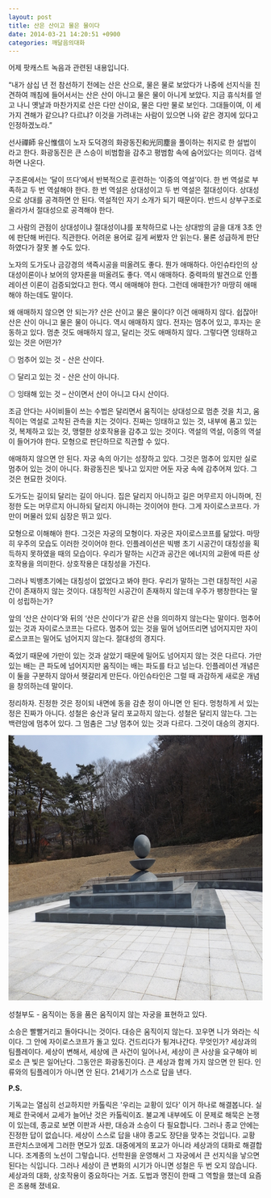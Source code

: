 ```yaml
---
layout: post
title: 산은 산이고 물은 물이다
date: 2014-03-21 14:20:51 +0900
categories: 깨달음의대화
---
```

어제 팟캐스트 녹음과 관련된 내용입니다.

  


“내가 삼십 년 전 참선하기 전에는 산은 산으로, 물은 물로 보았다가 나중에 선지식을 친견하여 깨침에 들어서서는 산은 산이 아니고 물은 물이 아니게 보았다. 지금 휴식처를 얻고 나니 옛날과 마찬가지로 산은 다만 산이요, 물은 다만 물로 보인다. 그대들이여, 이 세 가지 견해가 같으냐? 다르냐? 이것을 가려내는 사람이 있으면 나와 같은 경지에 있다고 인정하겠노라.” 

  


선사禪師 유신惟信이 노자 도덕경의 화광동진和光同塵을 풀이하는 취지로 한 설법이라고 한다. 화광동진은 큰 스승이 비범함을 감추고 평범함 속에 숨어있다는 의미다. 검색하면 나온다. 

  


구조론에서는 ‘달이 뜨다’에서 반복적으로 훈련하는 ‘이중의 역설’이다. 한 번 역설로 부족하고 두 번 역설해야 한다. 한 번 역설은 상대성이고 두 번 역설은 절대성이다. 상대성으로 상대를 공격하면 안 된다. 역설적인 자기 소개가 되기 때문이다. 반드시 상부구조로 올라가서 절대성으로 공격해야 한다. 

  


그 사람의 관점이 상대성이냐 절대성이냐를 포착하므로 나는 상대방의 글을 대개 3초 안에 판단해 버린다. 직관한다. 어려운 용어로 길게 써봤자 안 읽는다. 물론 성급하게 판단하였다가 잘못 볼 수도 있다. 

  


노자의 도가도나 금강경의 색즉시공을 떠올려도 좋다. 뭔가 애매하다. 아인슈타인의 상대성이론이나 보어의 양자론을 떠올려도 좋다. 역시 애매하다. 중력파의 발견으로 인플레이션 이론이 검증되었다고 한다. 역시 애매해야 한다. 그런데 애매한가? 마땅히 애매해야 하는데도 말이다. 

  


왜 애매하지 않으면 안 되는가? 산은 산이고 물은 물이다? 이건 애매하지 않다. 쉽잖아! 산은 산이 아니고 물은 물이 아니다. 역시 애매하지 않다. 전자는 멈추어 있고, 후자는 운동하고 있다. 멈춘 것도 애매하지 않고, 달리는 것도 애매하지 않다. 그렇다면 잉태하고 있는 것은 어떤가? 

  


◎ 멈추어 있는 것 - 산은 산이다.  
      
◎ 달리고 있는 것 - 산은 산이 아니다.   
      
◎ 잉태해 있는 것 – 산이면서 산이 아니고 다시 산이다. 

  


조금 안다는 사이비들이 쓰는 수법은 달리면서 움직이는 상대성으로 멈춘 것을 치고, 움직이는 역설로 고착된 관측을 치는 것이다. 진짜는 잉태하고 있는 것, 내부에 품고 있는 것, 복제하고 있는 것, 맹렬한 상호작용을 감추고 있는 것이다. 역설의 역설, 이중의 역설이 들어가야 한다. 모형으로 판단하므로 직관할 수 있다. 

  


애매하지 않으면 안 된다. 자궁 속의 아기는 성장하고 있다. 그것은 멈추어 있지만 실로 멈추어 있는 것이 아니다. 화광동진은 빛나고 있지만 어둔 자궁 속에 감추어져 있다. 그것은 현묘한 것이다. 

  


도가도는 길이되 달리는 길이 아니다. 집은 달리지 아니하고 길은 머무르지 아니하며, 진정한 도는 머무르지 아니하되 달리지 아니하는 것이어야 한다. 그게 자이로스코프다. 가만이 머물러 있되 심장은 뛰고 있다. 

  


모형으로 이해해야 한다. 그것은 자궁의 모형이다. 자궁은 자이로스코프를 닮았다. 마땅히 우주의 모습도 이러한 것이어야 한다. 인플레이션은 빅뱅 초기 시공간이 대칭성을 획득하지 못하였을 때의 모습이다. 우리가 말하는 시간과 공간은 에너지의 교환에 따른 상호작용을 의미한다. 상호작용은 대칭성을 가진다. 

  


그러나 빅뱅초기에는 대칭성이 없었다고 봐야 한다. 우리가 말하는 그런 대칭적인 시공간이 존재하지 않는 것이다. 대칭적인 시공간이 존재하지 않는데 우주가 팽창한다는 말이 성립하는가? 

  


앞의 ‘산은 산이다’와 뒤의 ‘산은 산이다’가 같은 산을 의미하지 않는다는 말이다. 멈추어 있는 것과 자이로스코프는 다르다. 멈추어 있는 것을 밀어 넘어뜨리면 넘어지지만 자이로스코프는 밀어도 넘어지지 않는다. 절대성의 경지다. 

  


죽었기 때문에 가만이 있는 것과 살았기 때문에 밀어도 넘어지지 않는 것은 다르다. 가만있는 배는 큰 파도에 넘어지지만 움직이는 배는 파도를 타고 넘는다. 인플레이션 개념은 이 둘을 구분하지 않아서 헷갈리게 만든다. 아인슈타인은 그럴 때 과감하게 새로운 개념을 창의하는데 말이다. 

  


정리하자. 진정한 것은 정이되 내면에 동을 감춘 정이 아니면 안 된다. 멍청하게 서 있는 정은 진짜가 아니다. 성철은 숭산과 달리 포교하지 않는다. 성철은 달리지 않는다. 그는 백련암에 멈추어 있다. 그 멈춤은 그냥 멈추어 있는 것과 다르다. 그것이 대승의 경지다. 

  



<img src="files/attach/images/198/856/451/087.jpg" alt="087.jpg" width="700" height="525" /> 

  


성철부도 - 움직이는 동을 품은 움직이지 않는 자궁을 표현하고 있다.

  


소승은 빨빨거리고 돌아다니는 것이다. 대승은 움직이지 않는다. 꼬우면 니가 와라는 식이다. 그 안에 자이로스코프가 돌고 있다. 건드리다가 튕겨나간다. 무엇인가? 세상과의 팀플레이다. 세상이 변해서, 세상에 큰 사건이 일어나서, 세상이 큰 사상을 요구해야 비로소 큰 빛은 일어난다. 그동안은 화광동진이다. 큰 세상과 함께 가지 않으면 안 된다. 인류와의 팀플레이가 아니면 안 된다. 21세기가 스스로 답을 낸다.

  


**P.S.**

기독교는 열심히 선교하지만 카톨릭은 '우리는 교황이 있다' 이거 하나로 해결봅니다. 실제로 한국에서 교세가 늘어난 것은 카톨릭이죠. 불교계 내부에도 이 문제로 해묵은 논쟁이 있는데, 종교로 보면 이판과 사판, 대승과 소승이 다 필요합니다. 그러나 종교 안에는 진정한 답이 없습니다. 세상이 스스로 답을 내야 종교도 장단을 맞추는 것입니다. 교황 프란치스코에게 그러한 면모가 있죠. 대중에게의 포교가 아니라 세상과의 대화로 해결합니다. 조계종의 노선이 그렇습니다. 선학원을 운영해서 그 자궁에서 큰 선지식을 낳으면 된다는 식입니다. 그러나 세상이 큰 변화의 시기가 아니면 성철은 두 번 오지 않습니다. 세상과의 대화, 상호작용이 중요하다는 거죠. 도법과 명진이 한때 그 역할을 했는데 요즘은 조용해 졌네요.